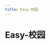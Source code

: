 ```yaml
---
title: Easy-校园
---
```


# Easy-校园

<!-- 用于限制高度 -->
<div class="catalog-display-container">
  <Catalog base="/EasySchool/" />
</div>
